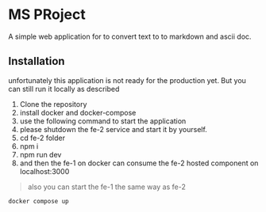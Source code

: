 # MS PRoject

A simple web application for to convert text to to markdown and ascii doc.

## Installation

unfortunately this application is not ready for the production yet. But you can still run it locally as described

1. Clone the repository
2. install docker and docker-compose
3. use the following command to start the application
4. please shutdown the fe-2  service and start it by yourself.
5. cd fe-2 folder 
6. npm i 
7. npm run dev
8. and then the fe-1 on docker can consume the fe-2 hosted component on localhost:3000

> also you can start the fe-1 the same way as fe-2

```bash
docker compose up
```
 